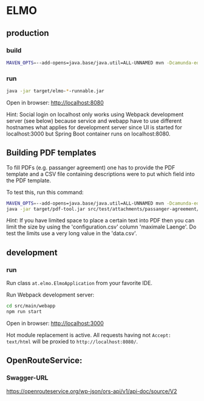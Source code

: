 # ELMO

## production

### build

```sh
MAVEN_OPTS=--add-opens=java.base/java.util=ALL-UNNAMED mvn -Dcamunda-edition=ce package -P release
```

### run

```sh
java -jar target/elmo-*-runnable.jar
```

Open in browser: [http://localhost:8080](http://localhost:8080)

Hint: Social login on localhost only works using Webpack development server (see below) because
service and webapp have to use different hostnames what applies for development server since
UI is started for localhost:3000 but Spring Boot container runs on localhost:8080.

## Building PDF templates

To fill PDFs (e.g. passanger agreement) one has to provide the PDF template and a CSV file
containing descriptions were to put which field into the PDF template.

To test this, run this command:

```sh
MAVEN_OPTS=--add-opens=java.base/java.util=ALL-UNNAMED mvn -Dcamunda-edition=ce clean package -P pdf
java -jar target/pdf-tool.jar src/test/attachments/passanger-agreement/configuration.csv src/test/attachments/passanger-agreement/data.csv src/test/attachments/passanger-agreement/template.pdf ~/Desktop/test.pdf
```

*Hint:* If you have limited space to place a certain text into PDF then you can limit the size
by using the 'configuration.csv' column 'maximale Laenge'. Do test the limits use a very long value in the 'data.csv'.

## development

### run

Run class `at.elmo.ElmoApplication` from your favorite IDE.

Run Webpack development server:
```sh
cd src/main/webapp
npm run start
```

Open in browser: [http://localhost:3000](http://localhost:3000)

Hot module replacement is active. All requests having not `Accept: text/html` will be proxied to `http://localhost:8080/`.

## OpenRouteService:

### Swagger-URL

https://openrouteservice.org/wp-json/ors-api/v1/api-doc/source/V2
